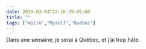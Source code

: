 ```yaml
---
date: 2019-03-04T22:16:29-05:00
title: ""
tags: ["micro","Myself","Québec"]
---
```

Dans une semaine, je serai à Québec, et j’ai trop hâte.
